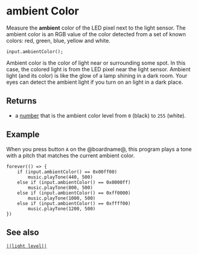 # ambient Color

Measure the **ambient** color of the LED pixel next to the light sensor.
The ambient color is an RGB value of the color detected from a set of known colors:
red, green, blue, yellow and white.

```sig
input.ambientColor();
```
Ambient color is the color of light near or surrounding some spot. In this case, the colored
light is from the LED pixel near the light sensor. Ambient light (and its color) is like the
glow of a lamp shining in a dark room. Your eyes can detect the ambient light if you turn
on an light in a dark place. 

## Returns

* a [number](/types/number) that is the ambient color level from ``0`` (black) to ``255`` (white).

## Example

When you press button `A` on the @boardname@, this
program plays a tone with a pitch that matches the current ambient color.

```blocks
forever(() => {
    if (input.ambientColor() == 0x00ff00)
        music.playTone(440, 500)
    else if (input.ambientColor() == 0x0000ff)
        music.playTone(800, 500)
    else if (input.ambientColor() == 0xff0000)
        music.playTone(1000, 500)
    else if (input.ambientColor() == 0xffff00)
        music.playTone(1200, 500)
})
```

## See also

[``||light level||``](/reference/input/light-level)

